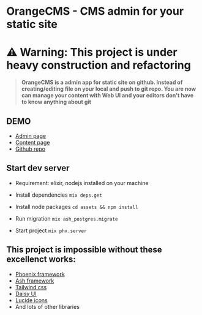 # OrangeCMS - CMS admin for your static site 

# ⚠️ Warning: This project is under heavy construction and refactoring

> **OrangeCMS is a admin app for static site on github. Instead of creating/editing file on your local and push to git repo. You are now can manage your content with Web UI and your editors don't have to know anything about git**

## DEMO
- [Admin page]()
- [Content page]()
- [Github repo]()


## Start dev server

- Requirement: elixir, nodejs installed on your machine

- Install dependencies
`mix deps.get`

- Install node packages
`cd assets && npm install`

- Run migration
`mix ash_postgres.migrate`

- Start project
`mix phx.server`


## This project is impossible without these excellenct works:

- [Phoenix framework](https://phoenixframework.org/)
- [Ash framework](https://ash-hq.org/)
- [Tailwind css](https://tailwindcss.com/)
- [Daisy UI](https://daisyui.com/)
- [Lucide icons](https://lucide.dev/)
- And lots of other libraries
